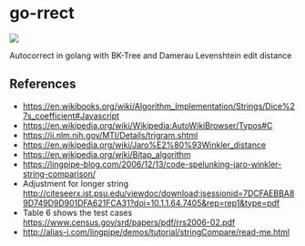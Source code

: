 # go-rrect

[![](https://godoc.org/github.com/alextanhongpin/stringdist?status.svg)](http://godoc.org/github.com/alextanhongpin/stringdist)

Autocorrect in golang with BK-Tree and Damerau Levenshtein edit distance


## References
- https://en.wikibooks.org/wiki/Algorithm_Implementation/Strings/Dice%27s_coefficient#Javascript
- https://en.wikipedia.org/wiki/Wikipedia:AutoWikiBrowser/Typos#C
- https://ii.nlm.nih.gov/MTI/Details/trigram.shtml
- https://en.wikipedia.org/wiki/Jaro%E2%80%93Winkler_distance
- https://en.wikipedia.org/wiki/Bitap_algorithm
- https://lingpipe-blog.com/2006/12/13/code-spelunking-jaro-winkler-string-comparison/
- Adjustment for longer string http://citeseerx.ist.psu.edu/viewdoc/download;jsessionid=7DCFAEBBA89D749D9D901DFA621FCA31?doi=10.1.1.64.7405&rep=rep1&type=pdf
- Table 6 shows the test cases https://www.census.gov/srd/papers/pdf/rrs2006-02.pdf
- http://alias-i.com/lingpipe/demos/tutorial/stringCompare/read-me.html

